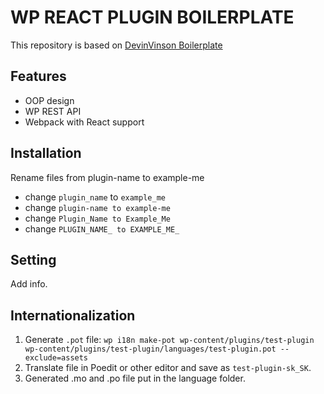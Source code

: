 # WP REACT PLUGIN BOILERPLATE
This repository is based on [DevinVinson Boilerplate](https://github.com/DevinVinson/WordPress-Plugin-Boilerplate)

## Features
- OOP design
- WP REST API
- Webpack with React support

## Installation
Rename files from plugin-name to example-me
- change `plugin_name` to `example_me`
- change `plugin-name to example-me`
- change `Plugin_Name to Example_Me`
- change `PLUGIN_NAME_ to EXAMPLE_ME_`

## Setting
Add info.

## Internationalization
1. Generate `.pot` file:
`wp i18n make-pot wp-content/plugins/test-plugin wp-content/plugins/test-plugin/languages/test-plugin.pot --exclude=assets`
2. Translate file in Poedit or other editor and save as `test-plugin-sk_SK`.
3. Generated .mo and .po file put in the language folder. 

